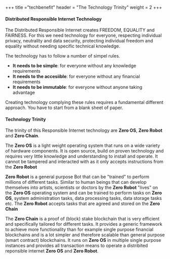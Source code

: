 +++
title ="techbenefit"
header = "The Technology Trinity"
weight = 2
+++



#### Distributed Responsible Internet Technology 

The Distributed Responsible Internet creates FREEDOM, EQUALITY and FAIRNESS.  For this we need technology for everyone, respecting individual privacy, neutrality and data security, protecting individual freedom and equality without needing specific technical knowledge.

The technology has to follow a number of simpel rules.  
- **It needs to be simple**: for everyone without any knowledge requirements
- **It needs to the accesiible**: for everyone without any financial requirements
- **It needs to be immutable**: for everyone without anyone taking advantage

Creating technology complying these rules requires a fundamental different approach.  You have to start from a blank sheet of paper.

#### Technology Trinity

The trinity of this Responsible Internet technology are **Zero OS**, **Zero Robot** and **Zero Chain**.

The **Zero OS** is a light weight operating system that runs on a wide variety of hardware components. It is open source, build on proven technology and requires very little knowledge and understanding to install and operate.  It cannot be tampered and interacted with as it only accepts instructions from the **Zero Robot**

**Zero Robot** is a general purpose Bot that can be "trained" to perform millions of different tasks.  Similar to human beings that can develop themselves into artists, scientists or doctors by the **Zero Robot** "lives" on the **Zero OS** operating system and can be trained to perform tasks on **Zero OS**, system administration tasks, data processing tasks, data storage tasks etc.  The **Zero Robot** accepts tasks that are agreed and stored on the **Zero Chain**

The **Zero Chain** is a proof of (block) stake blockchain that is very efficient and specifically tailored for different tasks.  It provides a generic framework to achieve more functionality than for example single purpose financial blockchains and is a lot simpler and therefore scalable than general purpose (smart contract) blockchains.  It runs on **Zero OS** in multiple single purpose instances and provides all transaction means to operate a distribited reponsible internet **Zero OS** and **Zero Robot**.

